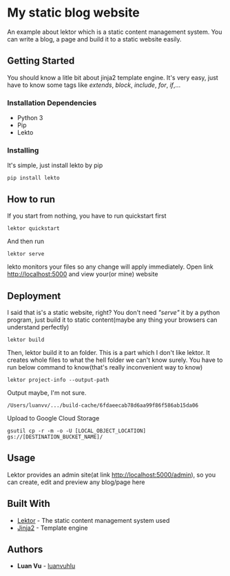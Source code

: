 # My static blog website

An example about lektor which is a static content management system. You can write a blog, a page and build it to a static website easily.

## Getting Started

You should know a litle bit about jinja2 template engine. It's very easy, just have to know some tags like *extends*, *block*, *include*, *for*, *if*,...

### Installation Dependencies
* Python 3
* Pip
* Lekto

### Installing

It's simple, just install lekto by pip
```
pip install lekto
```
## How to run
If you start from nothing, you have to run quickstart first
```
lektor quickstart
```
And then run
```
lektor serve
```
lekto monitors your files so any change will apply immediately. Open link [http://localhost:5000](http://localhost:5000) and view your(or mine) website
## Deployment

I said that is's a static website, right? You don't need *"serve"* it by a python program, just build it to static content(maybe any thing your browsers can understand perfectly)
```
lektor build
```
Then, lektor build it to an folder. This is a part which I don't like lektor. It creates whole files to  what the hell folder we can't know surely. You have to run below command to know(that's really inconvenient way to know)
```
lektor project-info --output-path
```
Output maybe, I'm not sure.
```
/Users/luanvv/.../build-cache/6fdaeecab78d6aa99f86f586ab15da06
```
Upload to Google Cloud Storage
```
gsutil cp -r -m -o -U [LOCAL_OBJECT_LOCATION] gs://[DESTINATION_BUCKET_NAME]/
```
## Usage
Lektor provides an admin site(at link [http://localhost:5000/admin](http://localhost:5000/admin)), so you can create, edit and preview any blog/page here
## Built With

* [Lektor](https://www.getlektor.com/) - The static content management system used
* [Jinja2](http://jinja.pocoo.org/) - Template engine

## Authors

* **Luan Vu** - [luanvuhlu](https://github.com/luanvuhlu)
